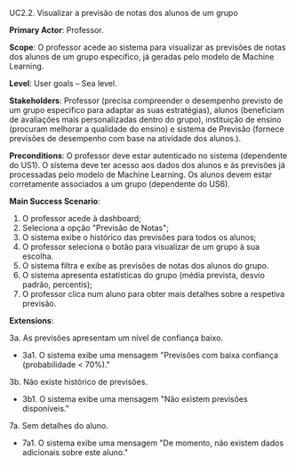 UC2.2. Visualizar a previsão de notas dos alunos de um grupo

**Primary Actor**: Professor.

**Scope**: O professor acede ao sistema para visualizar as previsões de notas dos alunos de um grupo específico, já geradas pelo modelo de Machine Learning.

**Level**: User goals – Sea level.

**Stakeholders**: Professor (precisa compreender o desempenho previsto de um grupo especifico para adaptar as suas estratégias), alunos (beneficiam de avaliações  mais personalizadas dentro do grupo), instituição de ensino (procuram melhorar a qualidade do ensino) e sistema de Previsão (fornece previsões de desempenho com base na atividade dos alunos.).

**Preconditions**: O professor deve estar autenticado no sistema (dependente do US1). O sistema deve ter acesso aos dados dos alunos e às previsões já processadas pelo modelo de Machine Learning. Os alunos devem estar corretamente associados a um grupo (dependente do US6).

**Main Success Scenario**:  
1. O professor acede à dashboard;
2. Seleciona a opção "Previsão de Notas";
3. O sistema exibe o histórico das previsões para todos os alunos;
4. O professor seleciona o botão para visualizar de um grupo à sua escolha.
5. O sistema filtra e exibe as previsões de notas dos alunos do grupo.
6. O sistema apresenta estatísticas do grupo (média prevista, desvio padrão, percentis);
7. O professor clica num aluno para obter mais detalhes sobre a respetiva previsão.

**Extensions**:

3a. As previsões apresentam um nível de confiança baixo.
- 3a1. O sistema exibe uma mensagem "Previsões com baixa confiança (probabilidade < 70%)."

3b. Não existe histórico de previsões.
- 3b1. O sistema exibe uma mensagem "Não existem previsões disponíveis."
 
7a. Sem detalhes do aluno.
- 7a1. O sistema exibe uma mensagem "De momento, não existem dados adicionais sobre este aluno."